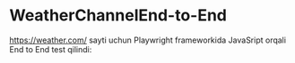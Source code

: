 # WeatherChannelEnd-to-End
https://weather.com/ sayti uchun Playwright frameworkida JavaSript orqali End to End test qilindi:
